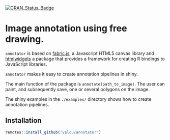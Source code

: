 
[![CRAN_Status_Badge](https://www.r-pkg.org/badges/version/annotator?color=brightgreen)](https://cran.r-project.org/package=annotator)

# Image annotation using free drawing.

`annotator` is based on [fabric.js](http://fabricjs.com/), a Javascript HTML5 canvas library and [htmlwidgets](http://www.htmlwidgets.org/) a package that provides a framework for creating R bindings to JavaScript libraries.

`annotator`  makes it easy to create annotation pipelines in shiny. 

The main function of the package is `annotate(path_to_image)`. The user can paint, and subsequently save, one or several polygons on the image. 

The shiny examples in the  `./examples/` directory shows how to create annotation pipelines.


Installation
------------

``` r
remotes::install_github("valcu/annotator")
```